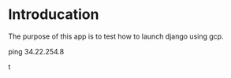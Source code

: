 # Introducation

The purpose of this app is to test how to launch django using gcp.

ping 34.22.254.8

t